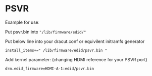 # PSVR

Example for use:

Put psvr.bin into `"/lib/firmware/edid/"`

Put below line into your dracut.conf or equivilent initramfs generator

`install_items+=" /lib/firmware/edid/psvr.bin "`

Add kernel parameter: (changing HDMI reference for your PSVR port)

`drm.edid_firmware=HDMI-A-1:edid/psvr.bin`

